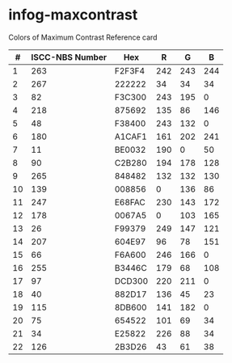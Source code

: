 # infog-maxcontrast
Colors of Maximum Contrast Reference card

| # |ISCC-NBS Number|   Hex  | R | G | B |
|---|---------------|--------|---|---|---|
| 1 |263            | F2F3F4 |242|243|244|
| 2 |267            | 222222 | 34| 34| 34|
| 3 |82	            | F3C300 |243|195|  0|
| 4 |218            | 875692 |135| 86|146|
| 5 |48             | F38400 |243|132|  0|
| 6 |180            | A1CAF1 |161|202|241|
| 7 |11             | BE0032 |190|  0| 50|
| 8 |90             | C2B280 |194|178|128|
| 9 |265            | 848482 |132|132|130|
|10 |139            | 008856 |  0|136| 86|
|11 |247            | E68FAC |230|143|172|
|12 |178            | 0067A5 |  0|103|165|
|13 |26             | F99379 |249|147|121|
|14 |207            | 604E97 | 96| 78|151|
|15 |66             | F6A600 |246|166|	0|
|16 |255            | B3446C |179| 68|108|
|17 |97             | DCD300 |220|211|	0|
|18 |40             | 882D17 |136| 45| 23|
|19 |115            | 8DB600 |141|182|	0|
|20 |75             | 654522 |101| 69| 34|
|21 |34             | E25822 |226| 88| 34|
|22 |126            | 2B3D26 | 43| 61| 38|
